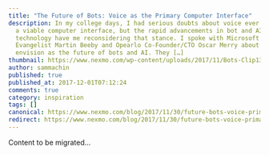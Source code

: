 ```yaml
---
title: "The Future of Bots: Voice as the Primary Computer Interface"
description: In my college days, I had serious doubts about voice ever becoming
  a viable computer interface, but the rapid advancements in bot and AI
  technology have me reconsidering that stance. I spoke with Microsoft Technical
  Evangelist Martin Beeby and Opearlo Co-Founder/CTO Oscar Merry about what they
  envision as the future of bots and AI. They […]
thumbnail: https://www.nexmo.com/wp-content/uploads/2017/11/Bots-Clip13_800x300.jpg
author: sammachin
published: true
published_at: 2017-12-01T07:12:24
comments: true
category: inspiration
tags: []
canonical: https://www.nexmo.com/blog/2017/11/30/future-bots-voice-primary-computer-interface
redirect: https://www.nexmo.com/blog/2017/11/30/future-bots-voice-primary-computer-interface
---
```

Content to be migrated...